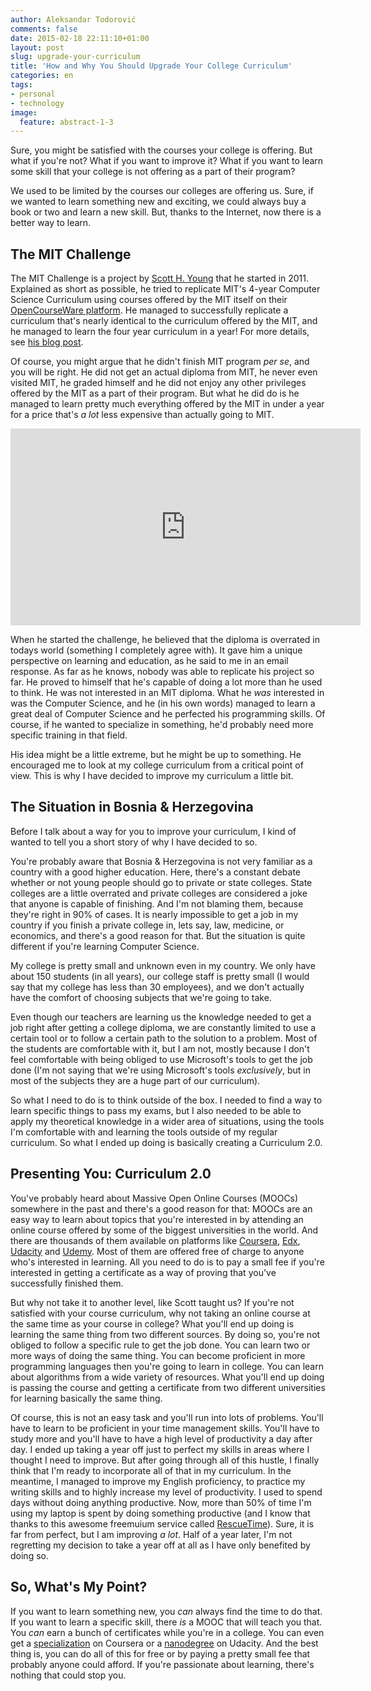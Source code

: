 ```yaml
---
author: Aleksandar Todorović
comments: false
date: 2015-02-18 22:11:10+01:00
layout: post
slug: upgrade-your-curriculum
title: 'How and Why You Should Upgrade Your College Curriculum'
categories: en
tags:
- personal
- technology
image:
  feature: abstract-1-3
---
```


Sure, you might be satisfied with the courses your college is offering. But what if you're not? What if you want to improve it? What if you want to learn some skill that your college is not offering as a part of their program?

We used to be limited by the courses our colleges are offering  us. Sure, if we wanted to learn something new and exciting, we could always buy a book or two and learn a new skill. But, thanks to the Internet, now there is a better way to learn.

## The MIT Challenge

The MIT Challenge is a project by [Scott H. Young](http://www.scotthyoung.com/) that he started in 2011. Explained as short as possible, he tried to replicate MIT's 4-year Computer Science Curriculum using courses offered by the MIT itself on their [OpenCourseWare platform](http://ocw.mit.edu/index.htm). He managed to successfully replicate a curriculum that's nearly identical to the curriculum offered by the MIT, and he managed to learn the four year curriculum in a year! For more details, see [his blog post](http://www.scotthyoung.com/blog/mit-challenge/).

Of course, you might argue that he didn't finish MIT program _per se_, and you will be right. He did not get an actual diploma from MIT, he never even visited MIT, he graded himself and he did not enjoy any other privileges offered by the MIT as a part of their program. But what he did do is he managed to learn pretty much everything offered by the MIT in under a year for a price that's _a lot_ less expensive than actually going to MIT.

<iframe width="560" height="315" src="https://www.youtube-nocookie.com/embed/piSLobJfZ3c" frameborder="0" allowfullscreen></iframe>

When he started the challenge, he believed that the diploma is overrated in todays world (something I completely agree with). It gave him a unique perspective on learning and education, as he said to me in an email response. As far as he knows, nobody was able to replicate his project so far. He proved to himself that he's capable of doing a lot more than he used to think. He was not interested in an MIT diploma. What he _was_ interested in was the Computer Science, and he (in his own words) managed to learn a great deal of Computer Science and he perfected his programming skills. Of course, if he wanted to specialize in something, he'd probably need more specific training in that field.

His idea might be a little extreme, but he might be up to something. He encouraged me to look at my college curriculum from a critical point of view. This is why I have decided to improve my curriculum a little bit.

## The Situation in Bosnia & Herzegovina

Before I talk about a way for you to improve your curriculum, I kind of wanted to tell you a short story of why I have decided to so.

You're probably aware that Bosnia & Herzegovina is not very familiar as a country with a good higher education. Here, there's a constant debate whether or not young people should go to private or state colleges. State colleges are a little overrated and private colleges are considered a joke that anyone is capable of finishing. And I'm not blaming them, because they're right in 90% of cases. It is nearly impossible to get a job in my country if you finish a private college in, lets say, law, medicine, or economics, and there's a good reason for that. But the situation is quite different if you're learning Computer Science.

My college is pretty small and unknown even in my country. We only have about 150 students (in all years), our college staff is pretty small (I would say that my college has less than 30 employees), and we don't actually have the comfort of choosing subjects that we're going to take.

Even though our teachers are learning us the knowledge needed to get a job right after getting a college diploma, we are constantly limited to use a certain tool or to follow a certain path to the solution to a problem. Most of the students are comfortable with it, but I am not, mostly because I don't feel comfortable with being obliged to use Microsoft's tools to get the job done (I'm not saying that we're using Microsoft's tools _exclusively_, but in most of the subjects they are a huge part of our curriculum).

So what I need to do is to think outside of the box. I needed to find a way to learn specific things to pass my exams, but I also needed to be able to apply my theoretical knowledge in a wider area of situations, using the tools I'm comfortable with and learning the tools outside of my regular curriculum. So what I ended up doing is basically creating a Curriculum 2.0.

## Presenting You: Curriculum 2.0

You've probably heard about Massive Open Online Courses (MOOCs) somewhere in the past and there's a good reason for that: MOOCs are an easy way to learn about topics that you're interested in by attending an online course offered by some of the biggest universities in the world. And there are thousands of them available on platforms like [Coursera](https://www.coursera.org/), [Edx](https://www.edx.org/), [Udacity](https://www.udacity.com/) and [Udemy](https://www.udemy.com/). Most of them are offered free of charge to anyone who's interested in learning. All you need to do is to pay a small fee if you're interested in getting a certificate as a way of proving that you've successfully finished them.

But why not take it to another level, like Scott taught us? If you're not satisfied with your course curriculum, why not taking an online course at the same time as your course in college? What you'll end up doing is learning the same thing from two different sources. By doing so, you're not obliged to follow a specific rule to get the job done. You can learn two or more ways of doing the same thing. You can become proficient in more programming languages then you're going to learn in college. You can learn about algorithms from a wide variety of resources. What you'll end up doing is passing the course and getting a certificate from two different universities for learning basically the same thing.

Of course, this is not an easy task and you'll run into lots of problems. You'll have to learn to be proficient in your time management skills. You'll have to study more and you'll have to have a high level of productivity a day after day. I ended up taking a year off just to perfect my skills in areas where I thought I need to improve. But after going through all of this hustle, I finally think that I'm ready to incorporate all of that in my curriculum. In the meantime, I managed to improve my English proficiency, to practice my writing skills and to highly increase my level of productivity. I used to spend days without doing anything productive. Now, more than 50% of time I'm using my laptop is spent by doing something productive (and I know that thanks to this awesome freemuium service called [RescueTime](https://www.rescuetime.com/)). Sure, it is far from perfect, but I am improving _a lot_. Half of a year later, I'm not regretting my decision to take a year off at all as I have only benefited by doing so.

## So, What's My Point?

If you want to learn something new, you _can_ always find the time to do that. If you want to learn a specific skill, there _is_ a MOOC that will teach you that. You _can_ earn a bunch of certificates while you're in a college. You can even get a [specialization](https://www.coursera.org/specializations) on Coursera or a [nanodegree](https://www.udacity.com/nanodegree) on Udacity. And the best thing is, you can do all of this for free or by paying a pretty small fee that probably anyone could afford. If you're passionate about learning, there's nothing that could stop you.
